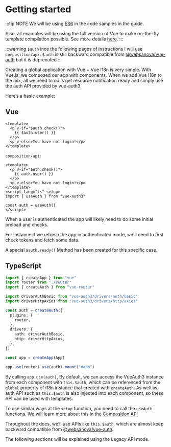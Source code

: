 # Getting started

:::tip NOTE
We will be using [ES6](https://github.com/lukehoban/es6features) in the code samples in the guide.

Also, all examples will be using the full version of Vue to make on-the-fly template compilation possible. See more details [here](https://v3.vuejs.org/guide/installation.html#runtime-compiler-vs-runtime-only).
:::

:::warning `$auth`
ince the following pages of instructions I will use `composition/api`. `$auth` is still backward compatible from [@websanova/vue-auth](https://npmjs.org/package/@websanova/vue-auth) but it is deprecated
:::

Creating a global application with Vue + Vue I18n is very simple. With Vue.js, we composed our app with components. When we add Vue I18n to the mix, all we need to do is get resource notification ready and simply use the auth API provided by vue-auth3.

Here’s a basic example:

## Vue

```vue
<template>
  <p v-if="$auth.check()">
    {{ $auth.user() }}
  </p>
  <p v-else>You have not login!</p>
</template>
```

`composition/api`:

```vue
<template>
  <p v-if="auth.check()">
    {{ auth.user() }}
  </p>
  <p v-else>You have not login!</p>
</template>
<script lang="ts" setup>
import { useAuth } from "vue-auth3"

const auth = useAuth()
</script>
```

When a user is authenticated the app will likely need to do some initial preload and checks.

For instance if we refresh the app in authenticated mode, we'll need to first check tokens and fetch some data.

A special `$auth.ready()` Method has been created for this specific case.

## TypeScript

```ts
import { createApp } from "vue"
import router from "./router"
import { createAuth } from "vue-router"

import driverAuthBasic from "vue-auth3/drivers/auth/basic"
import driverHttpAxios from "vue-auth3/drivers/http/axios"

const auth = createAuth({
  plugins: {
    router,
  },
  drivers: {
    auth: driverAuthBasic,
    http: driverHttpAxios,
  },
})

const app = createApp(App)

app.use(router).use(auth).mount("#app")
```

By calling `app.use(auth)`, By default, we can access the VueAuth3 instance from each component with `this.$auth`, which can be referenced from the `global` property of i18n instance that created with `createAuth`. As well as, auth API such as `this.$auth` is also injected into each component, so these API can be used with templates.

To use similar ways at the `setup` function, you need to call the `useAuth` functions. We will learn more about this in the [Composition API](https://v3.vuejs.org/guide/composition-api-introduction.html)

Throughout the docs, we’ll use APIs like `this.$auth`, which are almost keep backward compatible from [@websanova/vue-auth](https://npmjs.org/package/@websanova/vue-auth).

The following sections will be explained using the Legacy API mode.

